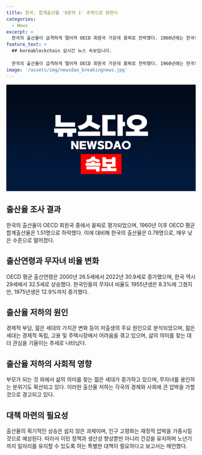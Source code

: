```yaml
---
title: 한국, 합계출산율 '8분의 1' 추락으로 망한다
categories:
  - News
excerpt: >
  한국의 출산율이 급격하게 떨어져 OECD 회원국 가운데 꼴찌로 전락했다. 1960년에는 한국의 출산율이 6명이었던 것에 반해 현재는 0.78명으로 대폭 줄어든 상황이다. 한편, OECD 평균 출산 연령은 증가하고 무자녀 비율도 상승하는 추세이며, 이는 젊은 세대의 경제적 어려움과 가치관 변화로 분석된다. 전문가들은 출산율의 급락이 경제와 사회에 큰 압박을 줄 것으로 우려하며, 이민 정책과 생산성 향상, 건강 유지를 위한 특단의 조치가 필요하다고 강조했다.
feature_text: >
  ## koreablockchain 실시간 뉴스 속보입니다.

  한국의 출산율이 급격하게 떨어져 OECD 회원국 가운데 꼴찌로 전락했다. 1960년에는 한국의 출산율이 6명이었던 것에 반해 현재는 0.78명으로 대폭 줄어든 상황이다. 한편, OECD 평균 출산 연령은 증가하고 무자녀 비율도 상승하는 추세이며, 이는 젊은 세대의 경제적 어려움과 가치관 변화로 분석된다. 전문가들은 출산율의 급락이 경제와 사회에 큰 압박을 줄 것으로 우려하며, 이민 정책과 생산성 향상, 건강 유지를 위한 특단의 조치가 필요하다고 강조했다.
image: '/assets/img/newsdao_breakingnews.jpg'
---
```


<p><img src="/assets/img/newsdao_breakingnews.jpg" alt="koreablockchain 속보" /></p>

<h2 data-ke-size="size26">출산율 조사 결과</h2>

<p data-ke-size="size16">한국의 출산율이 OECD 회원국 중에서 꼴찌로 평가되었으며, 1960년 이후 OECD 평균 합계출산율은 1.51명으로 하락했다. 이에 대비해 한국의 출산율은 0.78명으로, 매우 낮은 수준으로 떨어졌다.</p>

<h2 data-ke-size="size26">출산연령과 무자녀 비율 변화</h2>

<p data-ke-size="size16">OECD 평균 출산연령은 2000년 26.5세에서 2022년 30.9세로 증가했으며, 한국 역시 29세에서 32.5세로 상승했다. 한국인들의 무자녀 비율도 1955년생은 8.3%에 그쳤지만, 1975년생은 12.9%까지 증가했다.</p>

<h2 data-ke-size="size26">출산율 저하의 원인</h2>

<p data-ke-size="size16">경제적 부담, 젊은 세대의 가치관 변화 등이 저출생의 주요 원인으로 분석되었으며, 젊은 세대는 경제적 독립, 고용 및 주택시장에서 어려움을 겪고 있으며, 삶의 의미를 찾는 데 더 관심을 기울이는 추세로 나타났다.</p>

<h2 data-ke-size="size26">출산율 저하의 사회적 영향</h2>

<p data-ke-size="size16">부모가 되는 것 외에서 삶의 의미를 찾는 젊은 세대가 증가하고 있으며, 무자녀를 용인하는 분위기도 확산되고 있다. 이러한 출산율 저하는 각국의 경제와 사회에 큰 압박을 가할 것으로 경고되고 있다.</p>

<h2 data-ke-size="size26">대책 마련의 필요성</h2>

<p data-ke-size="size16">출산율의 획기적인 상승은 쉽지 않은 과제이며, 인구 고령화는 재정적 압박을 가중시킬 것으로 예상된다. 따라서 이민 정책과 생산성 향상뿐만 아니라 건강을 유지하며 노년기까지 일자리를 유지할 수 있도록 하는 특별한 대책이 필요하다고 보고서는 제언했다.</p>

